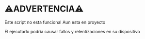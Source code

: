 # ⚠️ADVERTENCIA⚠️

Este script no esta funcional
Aun esta en proyecto

El ejecutarlo podría causar fallos y 
relentizaciones en su dispositivo

